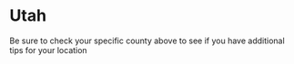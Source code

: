 # Utah
Be sure to check your specific county above to see if you have additional tips for your location